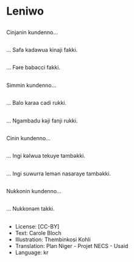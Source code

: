 # Leniwo

##
Cinjanin kundenno…

##
… Safa kadawua kinaji
fakki.

##
… Fǝɍe bǝbǝcci fakki.

##
Simmin kundenno…

##
… Balo karaa cadi rukki.

##
… Ngambadu kǝji fanji
rukki.

##
Cinin kundenno…

##
… Ingi kǝlwua tekuye
tambǝkki.

##
… Ingi suwurra lemǝn
nasaraye tambǝkki.

##
Nukkonin kundenno…

##
… Nukkonǝm takki.

##
* License: [CC-BY]
* Text: Carole Bloch
* Illustration: Thembinkosi Kohli
* Translation: Plan Niger - Projet NECS - Usaid
* Language: kr
